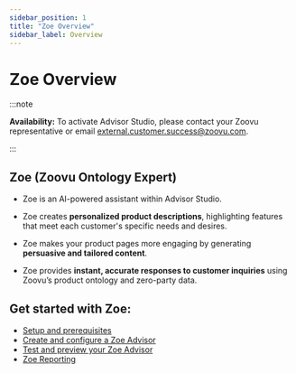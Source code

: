 ```yaml
---
sidebar_position: 1
title: "Zoe Overview"
sidebar_label: Overview
---
```


# Zoe Overview

:::note

**Availability:**
To activate Advisor Studio, please contact your Zoovu representative or email external.customer.success@zoovu.com.

:::

## Zoe (Zoovu Ontology Expert)

- Zoe is an AI-powered assistant within Advisor Studio.

- Zoe creates **personalized product descriptions**, highlighting features that meet each customer's specific needs and desires.

- Zoe makes your product pages more engaging by generating **persuasive and tailored content**.

- Zoe provides **instant, accurate responses to customer inquiries** using Zoovu’s product ontology and zero-party data.

## Get started with Zoe:

- [Setup and prerequisites](./setup_and_prerequisites.md)
- [Create and configure a Zoe Advisor](./zoe_configuration/create_and_configure_zoe.md)
- [Test and preview your Zoe Advisor](./test_and_preview.md)
- [Zoe Reporting](./zoe_reporting.md)